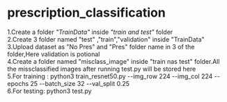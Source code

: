 # prescription_classification

1.Create a folder *"TrainData"* inside *"train and test"* folder\
2.Create 3 folder named "test" ,"train","validation" inside "TrainData"\
3.Upload dataset as "No Pres" and "Pres" folder name in 3 of the folder,Here validation is potional\
4.Create a folder named "misclass_image" inside "train nas test" folder.All the missclassified images after running test.py will be stored here\
5.For training : python3 train_resnet50.py --img_row 224 --img_col 224 --epochs 25 --batch_size 32 --val_split 0.25\
6.For testing: python3 test.py
